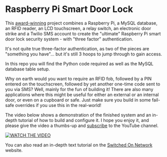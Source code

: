 # Raspberry Pi Smart Door Lock
This <a href="https://www.electromaker.io/contest/connectivity" target="_blank">award-winning</a> project combines a Raspberry Pi, a MySQL database, an RFID reader, an LCD touchscreen, a relay switch, an electronic door strike and a Twilio SMS account to create the "ultimate" Raspberry Pi smart door lock security system - with "three factor" authentication. 

It's not quite true three-factor authentication, as two of the pieces are "something you have"... but it's still 3 hoops to jump through to gain access.

In this repo you will find the Python code required as well as the MySQL database table setup.

Why on earth would you want to require an RFID fob, followed by a PIN entered on the touchscreen, followed by yet another one-time code sent to you via SMS? Well, mainly for the fun of building it! There are also many applications where this might be useful for either an external or an internal door, or even on a cupboard or safe. Just make sure you build in some fail-safe overrides if you use this in the real-world!

The video below shows a demonstration of the finished system and an in-depth tutorial of how to build and configure it. I hope you enjoy it, and please give the video a thumbs-up and <a href="https://www.youtube.com/SwitchedOnNetwork?sub_confirmation=1" target="_blank">subscribe</a> to the YouTube channel.

[![WATCH THE VIDEO](https://img.youtube.com/vi/TX_WQMYc0SU/mqdefault.jpg)](https://www.youtube.com/watch?v=TX_WQMYc0SU)

You can also read an in-depth text tutorial on the <a href="https://www.switchedonnetwork.com/2017/11/10/build-the-ultimate-door-security-system-with-three-factor-authentication/" target="_blank">Switched On Network</a> website.
